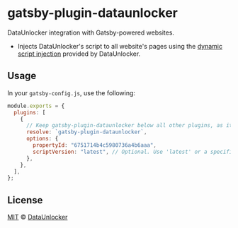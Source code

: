 # gatsby-plugin-dataunlocker

DataUnlocker integration with Gatsby-powered websites.

- Injects DataUnlocker's script to all website's pages using the
  [dynamic script injection](https://dataunlocker.com/docs/install/script/dynamic/)
  provided by DataUnlocker.

## Usage

In your `gatsby-config.js`, use the following:

```javascript
module.exports = {
  plugins: [
    {
      // Keep gatsby-plugin-dataunlocker below all other plugins, as it is a post-processing plugin.
      resolve: `gatsby-plugin-dataunlocker`,
      options: {
        propertyId: "6751714b4c5980736a4b6aaa",
        scriptVersion: "latest", // Optional. Use 'latest' or a specific script version like '3.0.3'.
      },
    },
  ],
};
```

## License

[MIT](LICENSE) © [DataUnlocker](https://dataunlocker.com)
